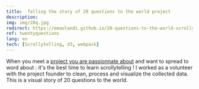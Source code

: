 ```yaml
---
title:  Telling the story of 20 questions to the world project
description:
img: img/20q.jpg
redirect: https://emaulandi.github.io/20-questions-to-the-world-scrolly/
ref: twentyquestions
lang: en
tech: [Scrollytelling, d3, webpack]
---
```


When you meet a 
<a class="niceLink" href="https://www.20questionstotheworld.com/" >project you are passionnate about</a>
 and want to spread to word about : it's the best time to learn scrollytelling !
I worked as a volunteer with the project founder to clean, process and visualize the collected data. This is a visual story of 20 questions to the world.
